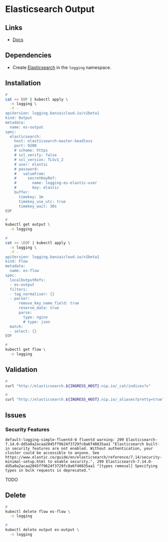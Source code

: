 # Elasticsearch Output

## Links

- [Docs](https://banzaicloud.com/docs/one-eye/logging-operator/plugins/outputs/elasticsearch/)

## Dependencies

- Create [Elasticsearch](/elastic/elasticsearch.md#helm) in the `logging` namespace.

## Installation

```sh
#
cat << EOF | kubectl apply \
  -n logging \
  -f -
apiVersion: logging.banzaicloud.io/v1beta1
kind: Output
metadata:
  name: es-output
spec:
  elasticsearch:
    host: elasticsearch-master-headless
    port: 9200
    # scheme: https
    # ssl_verify: false
    # ssl_version: TLSv1_2
    # user: elastic
    # password:
    #   valueFrom:
    #     secretKeyRef:
    #       name: logging-es-elastic-user
    #       key: elastic
    buffer:
      timekey: 1m
      timekey_use_utc: true
      timekey_wait: 30s
EOF

#
kubectl get output \
  -n logging

#
cat << \EOF | kubectl apply \
  -n logging \
  -f -
apiVersion: logging.banzaicloud.io/v1beta1
kind: Flow
metadata:
  name: es-flow
spec:
  localOutputRefs:
  - es-output
  filters:
  - tag_normaliser: {}
  - parser:
      remove_key_name_field: true
      reserve_data: true
      parse:
        type: nginx
        # type: json
  match:
  - select: {}
EOF

#
kubectl get flow \
  -n logging
```

## Validation

```sh
#
curl "http://elasticsearch.${INGRESS_HOST}.nip.io/_cat/indices?v"

#
curl "http://elasticsearch.${INGRESS_HOST}.nip.io/_aliases?pretty=true"
```

## Issues

### Security Features

```log
default-logging-simple-fluentd-0 fluentd warning: 299 Elasticsearch-7.14.0-dd5a0a2acaa2045ff9624f3729fc8a6f40835aa1 "Elasticsearch built-in security features are not enabled. Without authentication, your cluster could be accessible to anyone. See https://www.elastic.co/guide/en/elasticsearch/reference/7.14/security-minimal-setup.html to enable security.", 299 Elasticsearch-7.14.0-dd5a0a2acaa2045ff9624f3729fc8a6f40835aa1 "[types removal] Specifying types in bulk requests is deprecated."
```

TODO

## Delete

```sh
#
kubectl delete flow es-flow \
  -n logging

#
kubectl delete output es-output \
  -n logging
```
